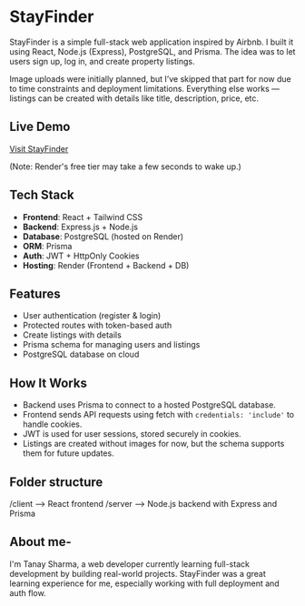 # StayFinder 

StayFinder is a simple full-stack web application inspired by Airbnb. I built it using React, Node.js (Express), PostgreSQL, and Prisma. The idea was to let users sign up, log in, and create property listings.

Image uploads were initially planned, but I’ve skipped that part for now due to time constraints and deployment limitations. Everything else works — listings can be created with details like title, description, price, etc.

##  Live Demo

[Visit StayFinder](https://stayfinder-frontend-fnb8.onrender.com)

(Note: Render's free tier may take a few seconds to wake up.)

## Tech Stack

- **Frontend**: React + Tailwind CSS
- **Backend**: Express.js + Node.js
- **Database**: PostgreSQL (hosted on Render)
- **ORM**: Prisma
- **Auth**: JWT + HttpOnly Cookies
- **Hosting**: Render (Frontend + Backend + DB)

##  Features

- User authentication (register & login)
- Protected routes with token-based auth
- Create listings with details
- Prisma schema for managing users and listings
- PostgreSQL database on cloud

## How It Works

- Backend uses Prisma to connect to a hosted PostgreSQL database.
- Frontend sends API requests using fetch with `credentials: 'include'` to handle cookies.
- JWT is used for user sessions, stored securely in cookies.
- Listings are created without images for now, but the schema supports them for future updates.

## Folder structure
/client --> React frontend
/server --> Node.js backend with Express and Prisma


## About me-
I'm Tanay Sharma, a web developer currently learning full-stack development by building real-world projects. StayFinder was a great learning experience for me, especially working with full deployment and auth flow.
